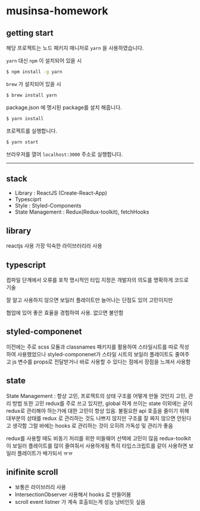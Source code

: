 # musinsa-homework

## getting start

해당 프로젝트는 노드 패키지 매니저로 `yarn` 을 사용하였습니다.

`yarn` 대신 `npm` 이 설치되어 있을 시

```sh
$ npm install -g yarn
```

`brew` 가 설치되어 있을 시

```sh
$ brew install yarn
```

package.json 에 명시된 package를 설치 해줍니다.

```sh
$ yarn install
```

프로젝트를 실행합니다.

```sh
$ yarn start
```

브라우저를 열어 `localhost:3000` 주소로 실행합니다.

---

## stack

- Library : ReactJS (Create-React-App)
- Typesciprt
- Style : Styled-Components
- State Management : Redux(Redux-toolkit), fetchHooks

## library

reactjs 사용 가장 익숙한 라이브러리라 사용

## typescript

컴파일 단계에서 오류를 포착
명시적인 타입 지정은 개발자의 의도를 명확하게 코드로 기술

잘 알고 사용하지 않으면 보일러 플레이트만 늘어나는 단점도 있어 고민이지만

협업에 있어 좋은 효율을 경험하여 사용. 없으면 불안함

## styled-componenet

이전에는 주로 scss 모듈과 classnames 패키지를 활용하여 스타일시트를 따로 작성하여 사용했었으나
styled-componenet가 스타일 시트의 보일러 플레이트도 줄여주고
js 변수를 props로 전달받거나 바로 사용할 수 있다는 점에서 장점을 느껴서 사용함

## state

State Management : 항상 고민, 프로젝트의 상태 구조를 어떻게 만들 것인지 고민, 관리 방법 또한 고민
redux를 주로 쓰고 있지만, global 하게 쓰이는 state 이외에는 굳이 redux로 관리해야 하는가에 대한 고민이 항상 있음.
불필요한 api 호출을 줄이기 위해 대부분의 상태를 redux 로 관리하는 것도 나쁘지 않지만 구조를 잘 짜지 않으면 안된다고 생각함
그럴 바에는 hooks 로 관리하는 것이 오히려 가독성 및 관리가 좋음

redux를 사용할 때도 비동기 처리를 위한 미들웨어 선택에 고민이 많음
redux-toolkit 이 보일러 플레이트를 많이 줄여줘서 사용하게됨
특히 타입스크립트를 같이 사용하면 보일러 플레이트가 배가되서 ㅠㅠ

## inifinite scroll

- 보통은 라이브러리 사용
- IntersectionObserver 사용해서 hooks 로 만들어봄
- scroll event listner 가 계속 호출되는게 성능 낭비인듯 싶음
